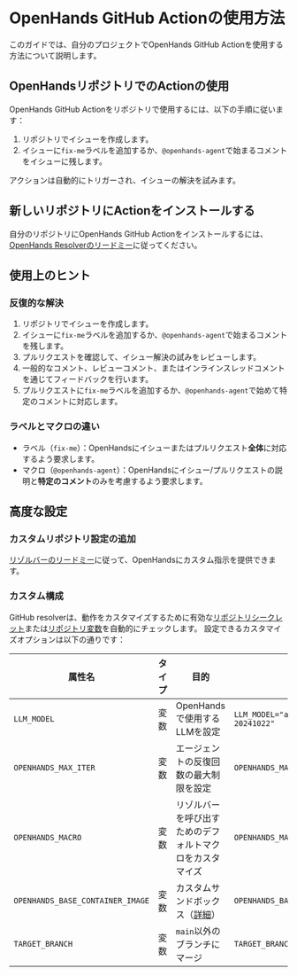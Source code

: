 # OpenHands GitHub Actionの使用方法

このガイドでは、自分のプロジェクトでOpenHands GitHub Actionを使用する方法について説明します。

## OpenHandsリポジトリでのActionの使用

OpenHands GitHub Actionをリポジトリで使用するには、以下の手順に従います：

1. リポジトリでイシューを作成します。
2. イシューに`fix-me`ラベルを追加するか、`@openhands-agent`で始まるコメントをイシューに残します。

アクションは自動的にトリガーされ、イシューの解決を試みます。

## 新しいリポジトリにActionをインストールする

自分のリポジトリにOpenHands GitHub Actionをインストールするには、
[OpenHands Resolverのリードミー](https://github.com/All-Hands-AI/OpenHands/blob/main/openhands/resolver/README.md)に従ってください。

## 使用上のヒント

### 反復的な解決

1. リポジトリでイシューを作成します。
2. イシューに`fix-me`ラベルを追加するか、`@openhands-agent`で始まるコメントを残します。
3. プルリクエストを確認して、イシュー解決の試みをレビューします。
4. 一般的なコメント、レビューコメント、またはインラインスレッドコメントを通じてフィードバックを行います。
5. プルリクエストに`fix-me`ラベルを追加するか、`@openhands-agent`で始めて特定のコメントに対応します。

### ラベルとマクロの違い

- ラベル（`fix-me`）：OpenHandsにイシューまたはプルリクエスト**全体**に対応するよう要求します。
- マクロ（`@openhands-agent`）：OpenHandsにイシュー/プルリクエストの説明と**特定のコメント**のみを考慮するよう要求します。

## 高度な設定

### カスタムリポジトリ設定の追加

[リゾルバーのリードミー](https://github.com/All-Hands-AI/OpenHands/blob/main/openhands/resolver/README.md#providing-custom-instructions)に従って、OpenHandsにカスタム指示を提供できます。

### カスタム構成

GitHub resolverは、動作をカスタマイズするために有効な[リポジトリシークレット](https://docs.github.com/en/actions/security-for-github-actions/security-guides/using-secrets-in-github-actions?tool=webui#creating-secrets-for-a-repository)または[リポジトリ変数](https://docs.github.com/en/actions/writing-workflows/choosing-what-your-workflow-does/store-information-in-variables#creating-configuration-variables-for-a-repository)を自動的にチェックします。
設定できるカスタマイズオプションは以下の通りです：

| **属性名**                       | **タイプ** | **目的**                                                                                          | **例**                                             |
| -------------------------------- | ---------- | ------------------------------------------------------------------------------------------------- | -------------------------------------------------- |
| `LLM_MODEL`                      | 変数       | OpenHandsで使用するLLMを設定                                                                      | `LLM_MODEL="anthropic/claude-3-5-sonnet-20241022"` |
| `OPENHANDS_MAX_ITER`             | 変数       | エージェントの反復回数の最大制限を設定                                                            | `OPENHANDS_MAX_ITER=10`                            |
| `OPENHANDS_MACRO`                | 変数       | リゾルバーを呼び出すためのデフォルトマクロをカスタマイズ                                          | `OPENHANDS_MACRO=@resolveit`                       |
| `OPENHANDS_BASE_CONTAINER_IMAGE` | 変数       | カスタムサンドボックス（[詳細](https://docs.all-hands.dev/usage/how-to/custom-sandbox-guide)） | `OPENHANDS_BASE_CONTAINER_IMAGE="custom_image"`    |
| `TARGET_BRANCH`                  | 変数       | `main`以外のブランチにマージ                                                                      | `TARGET_BRANCH="dev"`                              |
